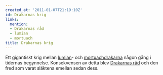```yaml
---
created_at: '2011-01-07T21:19:10Z'
id: Drakarnas krig
links:
  mention:
  - Drakarnas råd
  - lumian
  - mortuach
title: Drakarnas krig
---
```


Ett gigantiskt krig mellan [lumian]- och [mortuachdrakarna] någon gång i tidernas begynnelse.
Konsekvensen av detta blev [Drakarnas råd] och den fred som varat släktena emellan sedan dess.

  [lumian]: lumian
  [mortuachdrakarna]: mortuach
  [Drakarnas råd]: Drakarnas_råd